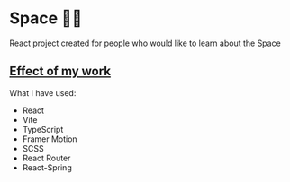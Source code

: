 # Space 👨‍🚀
React project created for people who would like to learn about the Space

## [Effect of my work](https://astro-journey.netlify.app/)

What I have used:
* React
* Vite
* TypeScript
* Framer Motion
* SCSS
* React Router
* React-Spring

